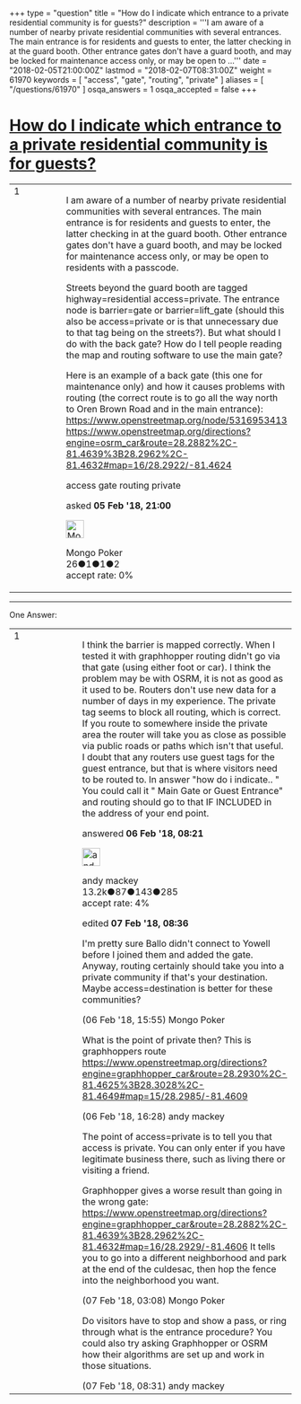 +++
type = "question"
title = "How do I indicate which entrance to a private residential community is for guests?"
description = '''I am aware of a number of nearby private residential communities with several entrances. The main entrance is for residents and guests to enter, the latter checking in at the guard booth. Other entrance gates don&#x27;t have a guard booth, and may be locked for maintenance access only, or may be open to ...'''
date = "2018-02-05T21:00:00Z"
lastmod = "2018-02-07T08:31:00Z"
weight = 61970
keywords = [ "access", "gate", "routing", "private" ]
aliases = [ "/questions/61970" ]
osqa_answers = 1
osqa_accepted = false
+++

<div class="headNormal">

# [How do I indicate which entrance to a private residential community is for guests?](/questions/61970/how-do-i-indicate-which-entrance-to-a-private-residential-community-is-for-guests)

</div>

<div id="main-body">

<div id="askform">

<table id="question-table" style="width:100%;">
<colgroup>
<col style="width: 50%" />
<col style="width: 50%" />
</colgroup>
<tbody>
<tr>
<td style="width: 30px; vertical-align: top"><div class="vote-buttons">
<span id="post-61970-upvote" class="ajax-command post-vote up" rel="nofollow" title="I like this post (click again to cancel)"> </span>
<div id="post-61970-score" class="post-score" title="current number of votes">
1
</div>
<span id="post-61970-downvote" class="ajax-command post-vote down" rel="nofollow" title="I dont like this post (click again to cancel)"> </span> <span id="favorite-mark" class="ajax-command favorite-mark" rel="nofollow" title="mark/unmark this question as favorite (click again to cancel)"> </span>
<div id="favorite-count" class="favorite-count">
&#10;</div>
</div></td>
<td><div id="item-right">
<div class="question-body">
<p>I am aware of a number of nearby private residential communities with several entrances. The main entrance is for residents and guests to enter, the latter checking in at the guard booth. Other entrance gates don't have a guard booth, and may be locked for maintenance access only, or may be open to residents with a passcode.</p>
<p>Streets beyond the guard booth are tagged highway=residential access=private. The entrance node is barrier=gate or barrier=lift_gate (should this also be access=private or is that unnecessary due to that tag being on the streets?). But what should I do with the back gate? How do I tell people reading the map and routing software to use the main gate?</p>
<p>Here is an example of a back gate (this one for maintenance only) and how it causes problems with routing (the correct route is to go all the way north to Oren Brown Road and in the main entrance): <a href="https://www.openstreetmap.org/node/5316953413">https://www.openstreetmap.org/node/5316953413</a> <a href="https://www.openstreetmap.org/directions?engine=osrm_car&amp;route=28.2882%2C-81.4639%3B28.2962%2C-81.4632#map=16/28.2922/-81.4624">https://www.openstreetmap.org/directions?engine=osrm_car&amp;route=28.2882%2C-81.4639%3B28.2962%2C-81.4632#map=16/28.2922/-81.4624</a></p>
</div>
<div id="question-tags" class="tags-container tags">
<span class="post-tag tag-link-access" rel="tag" title="see questions tagged &#39;access&#39;">access</span> <span class="post-tag tag-link-gate" rel="tag" title="see questions tagged &#39;gate&#39;">gate</span> <span class="post-tag tag-link-routing" rel="tag" title="see questions tagged &#39;routing&#39;">routing</span> <span class="post-tag tag-link-private" rel="tag" title="see questions tagged &#39;private&#39;">private</span>
</div>
<div id="question-controls" class="post-controls">
&#10;</div>
<div class="post-update-info-container">
<div class="post-update-info post-update-info-user">
<p>asked <strong>05 Feb '18, 21:00</strong></p>
<img src="https://secure.gravatar.com/avatar/564d262d61cd4fb6c46ccaf9385bc367?s=32&amp;d=identicon&amp;r=g" class="gravatar" width="32" height="32" alt="Mongo%20Poker&#39;s gravatar image" />
<p><span>Mongo Poker</span><br />
<span class="score" title="26 reputation points">26</span><span title="1 badges"><span class="badge1">●</span><span class="badgecount">1</span></span><span title="1 badges"><span class="silver">●</span><span class="badgecount">1</span></span><span title="2 badges"><span class="bronze">●</span><span class="badgecount">2</span></span><br />
<span class="accept_rate" title="Rate of the user&#39;s accepted answers">accept rate:</span> <span title="Mongo Poker has no accepted answers">0%</span></p>
</div>
</div>
<div id="comments-container-61970" class="comments-container">
&#10;</div>
<div id="comment-tools-61970" class="comment-tools">
&#10;</div>
<div class="clear">
&#10;</div>
<div id="comment-61970-form-container" class="comment-form-container">
&#10;</div>
<div class="clear">
&#10;</div>
</div></td>
</tr>
</tbody>
</table>

------------------------------------------------------------------------

<div class="tabBar">

<span id="sort-top"></span>

<div class="headQuestions">

One Answer:

</div>

</div>

<span id="61981"></span>

<div id="answer-container-61981" class="answer">

<table style="width:100%;">
<colgroup>
<col style="width: 50%" />
<col style="width: 50%" />
</colgroup>
<tbody>
<tr>
<td style="width: 30px; vertical-align: top"><div class="vote-buttons">
<span id="post-61981-upvote" class="ajax-command post-vote up" rel="nofollow" title="I like this post (click again to cancel)"> </span>
<div id="post-61981-score" class="post-score" title="current number of votes">
1
</div>
<span id="post-61981-downvote" class="ajax-command post-vote down" rel="nofollow" title="I dont like this post (click again to cancel)"> </span>
</div></td>
<td><div class="item-right">
<div class="answer-body">
<p>I think the barrier is mapped correctly. When I tested it with graphhopper routing didn't go via that gate (using either foot or car). I think the problem may be with OSRM, it is not as good as it used to be. Routers don't use new data for a number of days in my experience. The private tag seems to block all routing, which is correct. If you route to somewhere inside the private area the router will take you as close as possible via public roads or paths which isn't that useful. I doubt that any routers use guest tags for the guest entrance, but that is where visitors need to be routed to. In answer "how do i indicate.. " You could call it " Main Gate or Guest Entrance" and routing should go to that IF INCLUDED in the address of your end point.</p>
</div>
<div class="answer-controls post-controls">
&#10;</div>
<div class="post-update-info-container">
<div class="post-update-info post-update-info-user">
<p>answered <strong>06 Feb '18, 08:21</strong></p>
<img src="https://secure.gravatar.com/avatar/efa7ca36d4499200879223dc5ad5ecac?s=32&amp;d=identicon&amp;r=g" class="gravatar" width="32" height="32" alt="andy%20mackey&#39;s gravatar image" />
<p><span>andy mackey</span><br />
<span class="score" title="13238 reputation points"><span>13.2k</span></span><span title="87 badges"><span class="badge1">●</span><span class="badgecount">87</span></span><span title="143 badges"><span class="silver">●</span><span class="badgecount">143</span></span><span title="285 badges"><span class="bronze">●</span><span class="badgecount">285</span></span><br />
<span class="accept_rate" title="Rate of the user&#39;s accepted answers">accept rate:</span> <span title="andy mackey has 37 accepted answers">4%</span></p>
</div>
<div class="post-update-info post-update-info-edited">
<p><span> edited <strong>07 Feb '18, 08:36</strong> </span></p>
</div>
</div>
<div id="comments-container-61981" class="comments-container">
<span id="61989"></span>
<div id="comment-61989" class="comment">
<div id="post-61989-score" class="comment-score">
&#10;</div>
<div class="comment-text">
<p>I'm pretty sure Ballo didn't connect to Yowell before I joined them and added the gate. Anyway, routing certainly should take you into a private community if that's your destination. Maybe access=destination is better for these communities?</p>
</div>
<div id="comment-61989-info" class="comment-info">
<span class="comment-age">(06 Feb '18, 15:55)</span> <span class="comment-user userinfo">Mongo Poker</span>
</div>
</div>
<span id="61993"></span>
<div id="comment-61993" class="comment">
<div id="post-61993-score" class="comment-score">
&#10;</div>
<div class="comment-text">
<p>What is the point of private then? This is graphhoppers route <a href="https://www.openstreetmap.org/directions?engine=graphhopper_car&amp;route=28.2930%2C-81.4625%3B28.3028%2C-81.4649#map=15/28.2985/-81.4609">https://www.openstreetmap.org/directions?engine=graphhopper_car&amp;route=28.2930%2C-81.4625%3B28.3028%2C-81.4649#map=15/28.2985/-81.4609</a></p>
</div>
<div id="comment-61993-info" class="comment-info">
<span class="comment-age">(06 Feb '18, 16:28)</span> <span class="comment-user userinfo">andy mackey</span>
</div>
</div>
<span id="61996"></span>
<div id="comment-61996" class="comment">
<div id="post-61996-score" class="comment-score">
&#10;</div>
<div class="comment-text">
<p>The point of access=private is to tell you that access is private. You can only enter if you have legitimate business there, such as living there or visiting a friend.</p>
<p>Graphhopper gives a worse result than going in the wrong gate: <a href="https://www.openstreetmap.org/directions?engine=graphhopper_car&amp;route=28.2882%2C-81.4639%3B28.2962%2C-81.4632#map=16/28.2929/-81.4606">https://www.openstreetmap.org/directions?engine=graphhopper_car&amp;route=28.2882%2C-81.4639%3B28.2962%2C-81.4632#map=16/28.2929/-81.4606</a> It tells you to go into a different neighborhood and park at the end of the culdesac, then hop the fence into the neighborhood you want.</p>
</div>
<div id="comment-61996-info" class="comment-info">
<span class="comment-age">(07 Feb '18, 03:08)</span> <span class="comment-user userinfo">Mongo Poker</span>
</div>
</div>
<span id="61998"></span>
<div id="comment-61998" class="comment">
<div id="post-61998-score" class="comment-score">
&#10;</div>
<div class="comment-text">
<p>Do visitors have to stop and show a pass, or ring through what is the entrance procedure? You could also try asking Graphhopper or OSRM how their algorithms are set up and work in those situations.</p>
</div>
<div id="comment-61998-info" class="comment-info">
<span class="comment-age">(07 Feb '18, 08:31)</span> <span class="comment-user userinfo">andy mackey</span>
</div>
</div>
</div>
<div id="comment-tools-61981" class="comment-tools">
&#10;</div>
<div class="clear">
&#10;</div>
<div id="comment-61981-form-container" class="comment-form-container">
&#10;</div>
<div class="clear">
&#10;</div>
</div></td>
</tr>
</tbody>
</table>

</div>

<div class="paginator-container-left">

</div>

</div>

</div>

